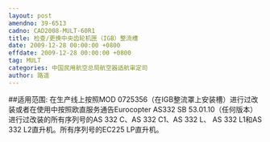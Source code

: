 ```yaml
---
layout: post
amendno: 39-6513
cadno: CAD2008-MULT-60R1
title: 检查/更换中央齿轮机匣（IGB）整流槽
date: 2009-12-28 00:00:00 +0800
effdate: 2009-12-28 00:00:00 +0800
tag: MULT
categories: 中国民用航空总局航空器适航审定司
author: 路遥
---
```


##适用范围:
在生产线上按照MOD 0725356（在IGB整流罩上安装槽）进行过改装或者在使用中按照欧直服务通告Eurocopter AS332 SB 53.01.10（任何版本）进行过改装的所有序列号的AS 332 C、AS 332 C1、AS 332 L、 AS 332 L1和AS 332 L2直升机。所有序列号的EC225 LP直升机。

